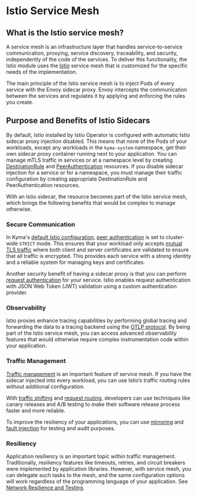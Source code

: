 # Istio Service Mesh

## What is the Istio service mesh?

A service mesh is an infrastructure layer that handles service-to-service communication, proxying, service discovery, traceability, and security, independently of the code of the services. To deliver this functionality, the Istio module uses the [Istio](https://istio.io/docs/concepts/what-is-istio/) service mesh that is customized for the specific needs of the implementation.

The main principle of the Istio service mesh is to inject Pods of every service with the Envoy sidecar proxy. Envoy intercepts the communication between the services and regulates it by applying and enforcing the rules you create.

## Purpose and Benefits of Istio Sidecars

By default, Istio installed by Istio Operator is configured with automatic Istio sidecar proxy injection disabled. This means that none of the Pods of your workloads, except any workloads in the `kyma-system` namespace, get their own sidecar proxy container running next to your application. You can manage mTLS traffic in services or at a namespace level by creating [DestinationRule](https://istio.io/docs/reference/config/networking/destination-rule/) and [PeerAuthentication](https://istio.io/docs/tasks/security/authentication/authn-policy/) resources. If you disable sidecar injection for a service or for a namespace, you must manage their traffic configuration by creating appropriate DestinationRule and PeerAuthentication resources.

With an Istio sidecar, the resource becomes part of the Istio service mesh, which brings the following benefits that would be complex to manage otherwise.

### Secure Communication
<!-- markdown-link-check-disable-next-line -->
In Kyma's [default Istio configuration](./00-40-overview-istio-setup.md), [peer authentication](https://istio.io/latest/docs/concepts/security/#peer-authentication) is set to cluster-wide `STRICT` mode. This ensures that your workload only accepts [mutual TLS traffic](https://www.cloudflare.com/learning/access-management/what-is-mutual-tls/) where both client and server certificates are validated to ensure that all traffic is encrypted. This provides each service with a strong identity and a reliable system for managing keys and certificates.

Another security benefit of having a sidecar proxy is that you can perform [request authentication](https://istio.io/latest/docs/reference/config/security/request_authentication/) for your service. Istio enables request authentication with JSON Web Token (JWT) validation using a custom authentication provider.

### Observability

Istio proxies enhance tracing capabilities by performing global tracing and forwarding the data to a tracing backend using the [OTLP protocol](https://opentelemetry.io/docs/reference/specification/protocol/). By being part of the Istio service mesh, you can access advanced observability features that would otherwise require complex instrumentation code within your application.

### Traffic Management

[Traffic management](https://istio.io/latest/docs/concepts/traffic-management/) is an important feature of service mesh. If you have the sidecar injected into every workload, you can use Istio’s traffic routing rules without additional configuration.

With [traffic shifting](https://istio.io/latest/docs/tasks/traffic-management/traffic-shifting/) and [request routing](https://istio.io/latest/docs/tasks/traffic-management/request-routing/), developers can use techniques like canary releases and A/B testing to make their software release process faster and more reliable.

To improve the resiliency of your applications, you can use [mirroring](https://istio.io/latest/docs/tasks/traffic-management/mirroring/) and [fault injection](https://istio.io/latest/docs/tasks/traffic-management/fault-injection/) for testing and audit purposes.

### Resiliency

Application resiliency is an important topic within traffic management. Traditionally, resiliency features like timeouts, retries, and circuit breakers were implemented by application libraries. However, with service mesh, you can delegate such tasks to the mesh, and the same configuration options will work regardless of the programming language of your application. See [Network Resilience and Testing](https://istio.io/latest/docs/concepts/traffic-management/#network-resilience-and-testing).


